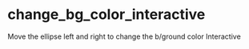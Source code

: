 # change_bg_color_interactive
Move the ellipse left and right to change the b/ground color 
Interactive
